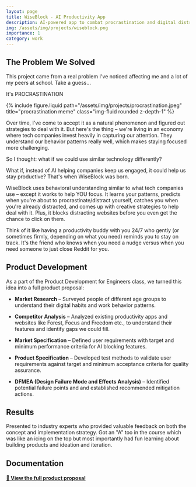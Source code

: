 ```yaml
---
layout: page
title: WiseBlock - AI Productivity App
description: AI-powered app to combat procrastination and digital distractions
img: /assets/img/projects/wiseblock.png
importance: 1
category: work
---
```


## The Problem We Solved

This project came from a real problem I've noticed affecting me and a lot of my peers at school. Take a guess...

It's PROCRASTINATION
<div class="row">
    <div class="col-sm mt-3 mt-md-0">
        {% include figure.liquid path="/assets/img/projects/procrastination.jpeg" title="procrastination meme" class="img-fluid rounded z-depth-1" %}
    </div>
</div>

Over time, I've come to accept it as a natural phenomenon and figured out strategies to deal with it. But here's the thing – we're living in an economy where tech companies invest heavily in capturing our attention. They understand our behavior patterns really well, which makes staying focused more challenging.

So I thought: what if we could use similar technology differently?

What if, instead of AI helping companies keep us engaged, it could help us stay productive? That's when WiseBlock was born.

WiseBlock uses behavioral understanding similar to what tech companies use – except it works to help YOU focus. It learns your patterns, predicts when you're about to procrastinate/distract yourself, catches you when you're already distracted, and comes up with creative strategies to help deal with it. Plus, it blocks distracting websites before you even get the chance to click on them.

Think of it like having a productivity buddy with you 24/7 who gently (or sometimes firmly, depending on what you need) reminds you to stay on track. It's the friend who knows when you need a nudge versus when you need someone to just close Reddit for you.

## Product Development

As a part of the Product Development for Engineers class, we turned this idea into a full product proposal:

- **Market Research** – Surveyed people of different age groups to understand their digital habits and work behavior patterns.

- **Competitor Analysis** – Analyzed existing productivity apps and websites like Forest, Focus and Freedom etc., to understand their features and identify gaps we could fill.

- **Market Specification** –  Defined user requirements with target and minimum performance criteria for AI blocking features.

- **Product Specification** – Developed test methods to validate user requirements against target and minimum acceptance criteria for quality assurance.

- **DFMEA (Design Failure Mode and Effects Analysis)** – Identified potential failure points and and established recommended mitigation actions.

## Results

Presented to industry experts who provided valuable feedback on both the concept and implementation strategy. Got an "A" too in the course which was like an icing on the top but most importantly had fun learning about building products and ideation and iteration.

## Documentation

#### [📄 View the full product proposal](/assets/pdf/Projects/WiseBlock_Product_Prototype.pdf)